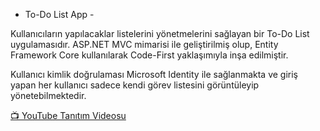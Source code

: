  - To-Do List App -

Kullanıcıların yapılacaklar listelerini yönetmelerini sağlayan bir To-Do List uygulamasıdır. ASP.NET MVC mimarisi ile geliştirilmiş olup, Entity Framework Core kullanılarak Code-First yaklaşımıyla inşa edilmiştir.

Kullanıcı kimlik doğrulaması Microsoft Identity ile sağlanmakta ve giriş yapan her kullanıcı sadece kendi görev listesini görüntüleyip yönetebilmektedir.

[📺 YouTube Tanıtım Videosu](https://youtu.be/w_ePXq7TMrI?si=bcKl-pI-6W_GtqGE)

